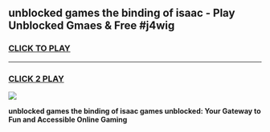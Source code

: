
## unblocked games the binding of isaac - Play Unblocked Gmaes & Free #j4wig
<h3>
<a href="https://news.freeplayer.one?title=unblocked_games_the_binding_of_isaac&ref=03M">CLICK TO PLAY</a></h3>
<hr>

<h3>
<a href="https://news.freeplayer.one?title=unblocked_games_the_binding_of_isaac&ref=03M">CLICK 2 PLAY</a>
  
</h3>

<a href="https://news.freeplayer.one?title=unblocked_games_the_binding_of_isaac&ref=03M"><img src="https://clearcache.store/games.png"></a>


**unblocked games the binding of isaac games unblocked: Your Gateway to Fun and Accessible Online Gaming**
